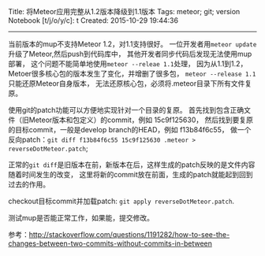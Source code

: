 Title: 将Meteor应用完整从1.2版本降级到1.1版本
Tags: meteor; git; version
Notebook [t/j/o/y/c]: t
Created: 2015-10-29 19:44:36

------

当前版本的mup不支持Meteor 1.2，对1.1支持很好。
一位开发者用`meteor update`升级了Meteor,然后push到代码库中，
其他开发者同步代码后发现无法使用mup部署，
这个问题不能简单地使用`meteor --releae 1.1`处理，
因为从1.1到1.2，Metoer很多核心包的版本发生了变化，并增删了很多包，
`meteor --release 1.1`只能还原Meteor自身版本，
无法还原核心包，必须将.meteor目录下所有文件复原。

使用git的patch功能可以方便地实现针对一个目录的复原。
首先找到包含正确文件（旧Meteor版本和包定义）的commit，例如 15c9f125630，
然后找到要复原的目标commit，一般是develop branch的HEAD，例如 f13b84f6c55，
做一个反向patch：`git diff f13b84f6c55 15c9f125630 .meteor > reverseDotMeteor.patch`;

正常的`git diff`是旧版本在前，新版本在后，这样生成的patch反映的是文件内容随着时间发生的改变，
这里将新的commit放在前面，生成的patch就能起到回到过去的作用。

checkout目标commit并加载patch: `git apply reverseDotMeteor.patch`.

测试mup是否能正常工作，如果能，提交修改。

参考：http://stackoverflow.com/questions/1191282/how-to-see-the-changes-between-two-commits-without-commits-in-between
